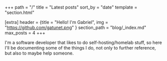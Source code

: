+++
path = "/"
title = "Latest posts"
sort_by = "date"
template = "section.html"

[extra]
header = {title = "Hello! I'm Gabriel", img = "https://github.com/gatunet.png" }
section_path = "blog/_index.md"
max_posts = 4
+++

I'm a software developer that likes to do self-hosting/homelab stuff, so here I'll be documenting some of the things I do, not only to further reference, but also to maybe help someone.
